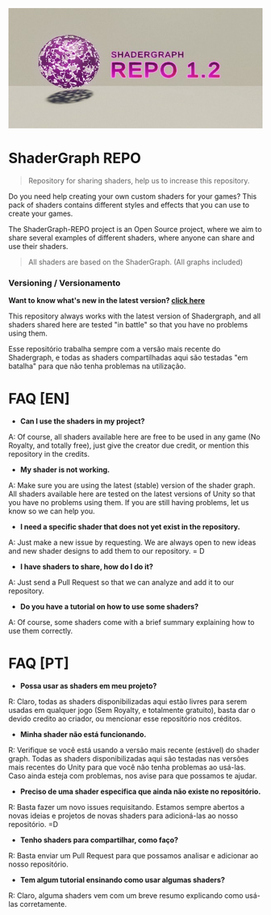

![](https://github.com/stuksgens/ShaderGraph-REPO/blob/Path-1/screenshot/ShaderGraph%20REPO%201.2.png?raw=true)



# ShaderGraph REPO



> Repository for sharing shaders, help us to increase this repository.

Do you need help creating your own custom shaders for your games? This pack of shaders contains different styles and effects that you can use to create your games.

The ShaderGraph-REPO project is an Open Source project, where we aim to share several examples of different shaders, where anyone can share and use their shaders. 

> All shaders are based on the ShaderGraph. (All graphs included)



### Versioning / Versionamento


**Want to know what's new in the latest version? [click here](Versions.md)**


This repository always works with the latest version of Shadergraph, and all shaders shared here are tested "in battle" so that you have no problems using them.

Esse repositório trabalha sempre com a versão mais recente do Shadergraph, e todas as shaders compartilhadas aqui são testadas "em batalha" para que não tenha problemas na utilização.


# FAQ [EN]

* **Can I use the shaders in my project?**

A: Of course, all shaders available here are free to be used in any game (No Royalty, and totally free), just give the creator due credit, or mention this repository in the credits.

* **My shader is not working.**

A: Make sure you are using the latest (stable) version of the shader graph. All shaders available here are tested on the latest versions of Unity so that you have no problems using them.
If you are still having problems, let us know so we can help you.

* **I need a specific shader that does not yet exist in the repository.**

A: Just make a new issue by requesting. We are always open to new ideas and new shader designs to add them to our repository. = D

* **I have shaders to share, how do I do it?**

A: Just send a Pull Request so that we can analyze and add it to our repository.

* **Do you have a tutorial on how to use some shaders?**

A: Of course, some shaders come with a brief summary explaining how to use them correctly.




# FAQ [PT]

* **Possa usar as shaders em meu projeto?**

R: Claro, todas as shaders disponibilizadas aqui estão livres para serem usadas em qualquer jogo
(Sem Royalty, e totalmente gratuito), basta dar o devido credito ao criador, ou mencionar esse repositório nos créditos.

* **Minha shader não está funcionando.**

R: Verifique se você está usando a versão mais recente (estável) do shader graph. Todas as shaders
disponibilizadas aqui são testadas nas versões mais recentes do Unity para que você não tenha
problemas ao usá-las.
Caso ainda esteja com problemas, nos avise para que possamos te ajudar.

* **Preciso de uma shader especifica que ainda não existe no repositório.**

R: Basta fazer um novo issues requisitando. Estamos sempre abertos a novas ideias e projetos
de novas shaders para adicioná-las ao nosso repositório. =D

* **Tenho shaders para compartilhar, como faço?**

R: Basta enviar um Pull Request para que possamos analisar e adicionar ao nosso repositório.

* **Tem algum tutorial ensinando como usar algumas shaders?**

R: Claro, alguma shaders vem com um breve resumo explicando como usá-las corretamente.

